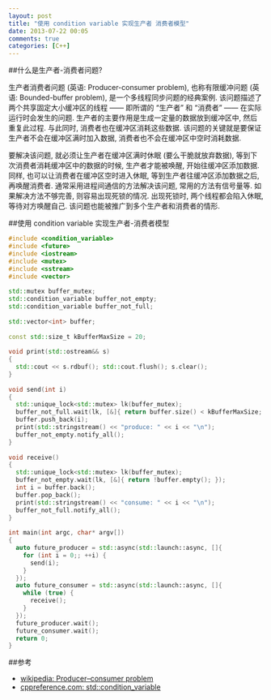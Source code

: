 ```yaml
---
layout: post
title: "使用 condition variable 实现生产者 消费者模型"
date: 2013-07-22 00:05
comments: true
categories: [C++]
---
```


##什么是生产者-消费者问题?

生产者消费者问题 (英语: Producer-consumer problem), 也称有限缓冲问题 (英语: Bounded-buffer problem), 是一个多线程同步问题的经典案例. 该问题描述了两个共享固定大小缓冲区的线程 —— 即所谓的 “生产者” 和 “消费者” —— 在实际运行时会发生的问题. 生产者的主要作用是生成一定量的数据放到缓冲区中, 然后重复此过程. 与此同时, 消费者也在缓冲区消耗这些数据. 该问题的关键就是要保证生产者不会在缓冲区满时加入数据, 消费者也不会在缓冲区中空时消耗数据.
 
要解决该问题, 就必须让生产者在缓冲区满时休眠 (要么干脆就放弃数据), 等到下次消费者消耗缓冲区中的数据的时候, 生产者才能被唤醒, 开始往缓冲区添加数据. 同样, 也可以让消费者在缓冲区空时进入休眠, 等到生产者往缓冲区添加数据之后, 再唤醒消费者. 通常采用进程间通信的方法解决该问题, 常用的方法有信号量等. 如果解决方法不够完善, 则容易出现死锁的情况. 出现死锁时, 两个线程都会陷入休眠, 等待对方唤醒自己. 该问题也能被推广到多个生产者和消费者的情形.


<!-- more -->
##使用 condition variable 实现生产者-消费者模型

```cpp
#include <condition_variable>
#include <future>
#include <iostream>
#include <mutex>
#include <sstream>
#include <vector>
 
std::mutex buffer_mutex;
std::condition_variable buffer_not_empty;
std::condition_variable buffer_not_full;
 
std::vector<int> buffer;
 
const std::size_t kBufferMaxSize = 20;
 
void print(std::ostream&& s)
{
  std::cout << s.rdbuf(); std::cout.flush(); s.clear();
}
 
void send(int i)
{
  std::unique_lock<std::mutex> lk(buffer_mutex);
  buffer_not_full.wait(lk, [&]{ return buffer.size() < kBufferMaxSize; });
  buffer.push_back(i);
  print(std::stringstream() << "produce: " << i << "\n");
  buffer_not_empty.notify_all();
}
 
void receive()
{
  std::unique_lock<std::mutex> lk(buffer_mutex);
  buffer_not_empty.wait(lk, [&]{ return !buffer.empty(); });
  int i = buffer.back();
  buffer.pop_back();
  print(std::stringstream() << "consume: " << i << "\n");
  buffer_not_full.notify_all();
}
 
int main(int argc, char* argv[])
{
  auto future_producer = std::async(std::launch::async, []{
    for (int i = 0;; ++i) {
      send(i);
    }
  });
  auto future_consumer = std::async(std::launch::async, []{
    while (true) {
      receive();
    }
  });
  future_producer.wait();
  future_consumer.wait();
  return 0;
}
```

##参考

- [wikipedia: Producer–consumer problem](http://en.wikipedia.org/wiki/Producer–consumer_problem)
- [cppreference.com: std::condition_variable](http://en.cppreference.com/w/cpp/thread/condition_variable)

